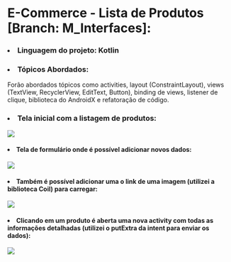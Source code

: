 # E-Commerce - Lista de Produtos [Branch: M_Interfaces]:
<p> 
  
### <li> Linguagem do projeto: Kotlin </li>

### <li> Tópicos Abordados: </li>
Forão abordados tópicos como activities, layout (ConstraintLayout), views (TextView, RecyclerView, EditText, Button), binding de views, listener de clique, biblioteca do AndroidX e refatoração de código.

### <li> Tela inicial com a listagem de produtos: </li>

<img src="https://github.com/darleyleal98/lista-de-produtos/assets/132721098/3a92ccc7-872d-483f-a9fa-a2a91aef857e)"> </img>

  #### <li> Tela de formulário onde é possível adicionar novos dados: </li>

<img src="(https://github.com/darleyleal98/lista-de-produtos/assets/132721098/ffaf3ce8-00d6-4ec4-9f86-0bc5f7182836)"> </img>

   #### <li> Também é possível adicionar uma o link de uma imagem (utilizei a biblioteca Coil) para carregar:   </li> 

<img src="https://github.com/darleyleal98/lista-de-produtos/assets/132721098/3f896b45-5f7e-4091-8e49-f59eab29641b)"> </img> <br>

#### <li> Clicando em um produto é aberta uma nova activity com todas as informações detalhadas (utilizei o putExtra da intent para enviar os dados):  </li>

 <img src="https://github.com/darleyleal98/lista-de-produtos/assets/132721098/9bd6d839-4a07-4d51-81cc-dc0b555123c3)"> </img>
